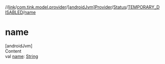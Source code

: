 //[link](../../../../index.md)/[com.tink.model.provider](../../../index.md)/[[androidJvm]Provider](../../index.md)/[Status](../index.md)/[TEMPORARY_DISABLED](index.md)/[name](name.md)



# name  
[androidJvm]  
Content  
val [name](name.md): [String](https://kotlinlang.org/api/latest/jvm/stdlib/kotlin/-string/index.html)  



